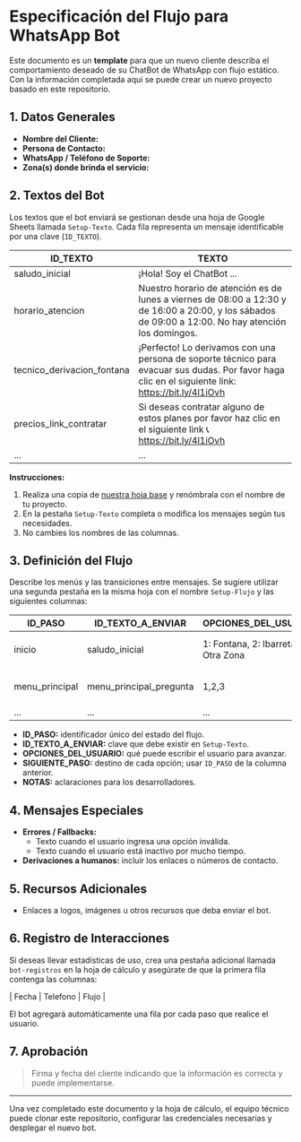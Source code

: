 # Especificación del Flujo para WhatsApp Bot

Este documento es un **template** para que un nuevo cliente describa el comportamiento deseado de su ChatBot de WhatsApp con flujo estático. Con la información completada aquí se puede crear un nuevo proyecto basado en este repositorio.

## 1. Datos Generales
- **Nombre del Cliente:**
- **Persona de Contacto:**
- **WhatsApp / Teléfono de Soporte:**
- **Zona(s) donde brinda el servicio:**

## 2. Textos del Bot
Los textos que el bot enviará se gestionan desde una hoja de Google Sheets llamada `Setup-Texto`. Cada fila representa un mensaje identificable por una clave (`ID_TEXTO`).

| ID_TEXTO | TEXTO |
|----------|-------|
| saludo_inicial | ¡Hola! Soy el ChatBot ... |
| horario_atencion | Nuestro horario de atención es de lunes a viernes de 08:00 a 12:30 y de 16:00 a 20:00, y los sábados de 09:00 a 12:00. No hay atención los domingos. |
| tecnico_derivacion_fontana | ¡Perfecto! Lo derivamos con una persona de soporte técnico para evacuar sus dudas. Por favor haga clic en el siguiente link: https://bit.ly/4l1iOvh |
| precios_link_contratar | Si deseas contratar alguno de estos planes por favor haz clic en el siguiente link 📞 https://bit.ly/4l1iOvh |
| ... | ... |

**Instrucciones:**
1. Realiza una copia de [nuestra hoja base](https://docs.google.com) y renómbrala con el nombre de tu proyecto.
2. En la pestaña `Setup-Texto` completa o modifica los mensajes según tus necesidades.
3. No cambies los nombres de las columnas.

## 3. Definición del Flujo
Describe los menús y las transiciones entre mensajes. Se sugiere utilizar una segunda pestaña en la misma hoja con el nombre `Setup-Flujo` y las siguientes columnas:

| ID_PASO | ID_TEXTO_A_ENVIAR | OPCIONES_DEL_USUARIO | SIGUIENTE_PASO | NOTAS |
|--------|-------------------|----------------------|----------------|-------|
| inicio | saludo_inicial | 1: Fontana, 2: Ibarreta, 3: Otra Zona | menu_principal | Mensaje de bienvenida |
| menu_principal | menu_principal_pregunta | 1,2,3 | menu_fontana, menu_ibarreta, otra_zona | |
| ... | ... | ... | ... | |

- **ID_PASO:** identificador único del estado del flujo.
- **ID_TEXTO_A_ENVIAR:** clave que debe existir en `Setup-Texto`.
- **OPCIONES_DEL_USUARIO:** qué puede escribir el usuario para avanzar.
- **SIGUIENTE_PASO:** destino de cada opción; usar `ID_PASO` de la columna anterior.
- **NOTAS:** aclaraciones para los desarrolladores.

## 4. Mensajes Especiales
- **Errores / Fallbacks:** 
  - Texto cuando el usuario ingresa una opción inválida.
  - Texto cuando el usuario está inactivo por mucho tiempo.
- **Derivaciones a humanos:** incluir los enlaces o números de contacto.

## 5. Recursos Adicionales
- Enlaces a logos, imágenes u otros recursos que deba enviar el bot.

## 6. Registro de Interacciones
Si deseas llevar estadísticas de uso, crea una pestaña adicional llamada `bot-registros` en la hoja de cálculo y asegúrate de que la primera fila contenga las columnas:

| Fecha | Telefono | Flujo |

El bot agregará automáticamente una fila por cada paso que realice el usuario.

## 7. Aprobación
> Firma y fecha del cliente indicando que la información es correcta y puede implementarse.

---

Una vez completado este documento y la hoja de cálculo, el equipo técnico puede clonar este repositorio, configurar las credenciales necesarias y desplegar el nuevo bot.
